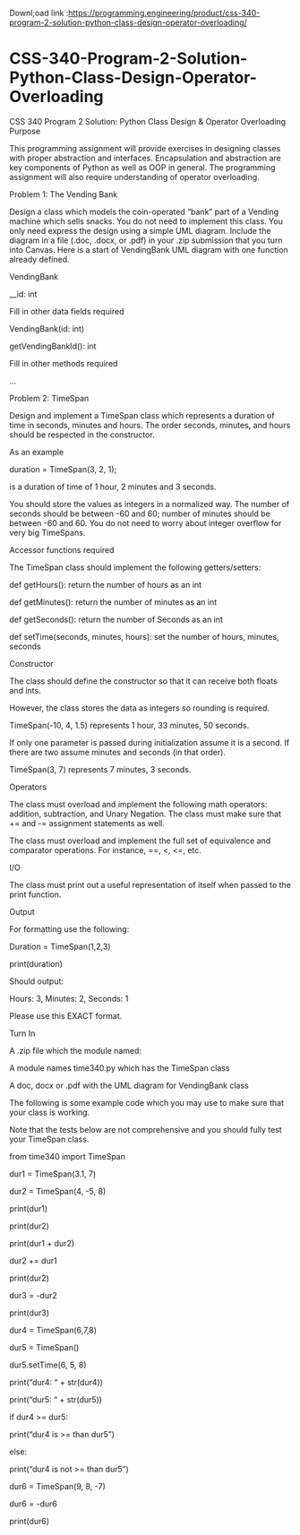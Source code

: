 Downl;oad link :https://programming.engineering/product/css-340-program-2-solution-python-class-design-operator-overloading/


# CSS-340-Program-2-Solution-Python-Class-Design-Operator-Overloading
CSS 340 Program 2 Solution: Python Class Design &amp; Operator Overloading
Purpose

This programming assignment will provide exercises in designing classes with proper abstraction and interfaces. Encapsulation and abstraction are key components of Python as well as OOP in general. The programming assignment will also require understanding of operator overloading.

Problem 1: The Vending Bank

Design a class which models the coin-operated “bank” part of a Vending machine which sells snacks. You do not need to implement this class. You only need express the design using a simple UML diagram. Include the diagram in a file (.doc, .docx, or .pdf) in your .zip submission that you turn into Canvas. Here is a start of VendingBank UML diagram with one function already defined.

VendingBank


__id: int

Fill in other data fields required

VendingBank(id: int)

getVendingBankId(): int

Fill in other methods required

…

Problem 2: TimeSpan

Design and implement a TimeSpan class which represents a duration of time in seconds, minutes and hours. The order seconds, minutes, and hours should be respected in the constructor.

As an example

duration = TimeSpan(3, 2, 1);

is a duration of time of 1 hour, 2 minutes and 3 seconds.

You should store the values as integers in a normalized way. The number of seconds should be between -60 and 60; number of minutes should be between -60 and 60. You do not need to worry about integer overflow for very big TimeSpans.

Accessor functions required

The TimeSpan class should implement the following getters/setters:

def getHours(): return the number of hours as an int

def getMinutes(): return the number of minutes as an int

def getSeconds(): return the number of Seconds as an int

def setTime(seconds, minutes, hours): set the number of hours, minutes, seconds

Constructor

The class should define the constructor so that it can receive both floats and ints.

However, the class stores the data as integers so rounding is required.

TimeSpan(-10, 4, 1.5) represents 1 hour, 33 minutes, 50 seconds.

If only one parameter is passed during initialization assume it is a second. If there are two assume minutes and seconds (in that order).

TimeSpan(3, 7) represents 7 minutes, 3 seconds.

Operators

The class must overload and implement the following math operators: addition, subtraction, and Unary Negation. The class must make sure that += and -= assignment statements as well.

The class must overload and implement the full set of equivalence and comparator operations. For instance, ==, <, <=, etc.

I/O

The class must print out a useful representation of itself when passed to the print function.

Output

For formatting use the following:

Duration = TimeSpan(1,2,3)

print(duration)

Should output:

Hours: 3, Minutes: 2, Seconds: 1

Please use this EXACT format.

Turn In

A .zip file which the module named:

A module names time340.py which has the TimeSpan class

A doc, docx or .pdf with the UML diagram for VendingBank class


The following is some example code which you may use to make sure that your class is working.

Note that the tests below are not comprehensive and you should fully test your TimeSpan class.

from time340 import TimeSpan

dur1 = TimeSpan(3.1, 7)

dur2 = TimeSpan(4, -5, 8)

print(dur1)

print(dur2)

print(dur1 + dur2)

dur2 += dur1

print(dur2)

dur3 = -dur2

print(dur3)

dur4 = TimeSpan(6,7,8)

dur5 = TimeSpan()

dur5.setTime(6, 5, 8)

print(“dur4: “ + str(dur4))

print(“dur5: “ + str(dur5))

if dur4 >= dur5:

print(“dur4 is >= than dur5”)

else:

print(“dur4 is not >= than dur5”)

dur6 = TimeSpan(9, 8, -7)

dur6 = -dur6

print(dur6)
